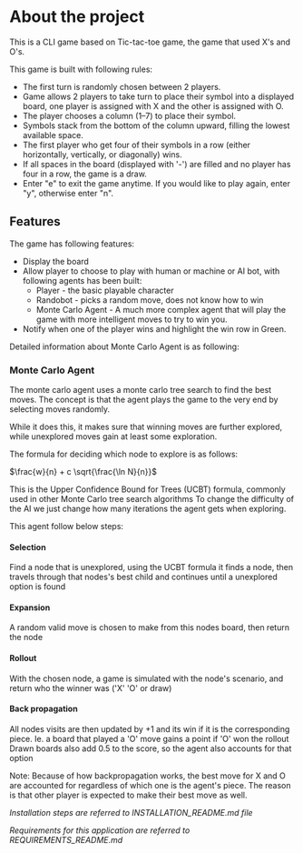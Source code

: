 # About the project 
This is a CLI game based on Tic-tac-toe game, the game that used X's and O's. 

This game is built with following rules:
- The first turn is randomly chosen between 2 players. 
- Game allows 2 players to take turn to place their symbol into a displayed board, one player is assigned with X and the other is assigned with O. 
- The player chooses a column (1–7) to place their symbol.  
- Symbols stack from the bottom of the column upward, filling the lowest available space.  
- The first player who get four of their symbols in a row (either horizontally, vertically, or diagonally) wins.
- If all spaces in the board (displayed with '-') are filled and no player has four in a row, the game is a draw.
- Enter "e" to exit the game anytime. If you would like to play again, enter "y", otherwise enter "n".

## Features
The game has following features:
- Display the board
- Allow player to choose to play with human or machine or AI bot, with following agents has been built:
  - Player - the basic playable character
  - Randobot - picks a random move, does not know how to win
  - Monte Carlo Agent - A much more complex agent that will play the game with more intelligent moves to try to win you. 
- Notify when one of the player wins and highlight the win row in Green.

Detailed information about Monte Carlo Agent is as following:

### Monte Carlo Agent
The monte carlo agent uses a monte carlo tree search to find the best moves. The concept is that the agent plays the game to the very end by selecting moves randomly. 

While it does this, it makes sure that winning moves are further explored, while unexplored moves gain at least
some exploration.

The formula for deciding which node to explore is as follows:

$\frac{w}{n} + c \sqrt{\frac{\ln N}{n}}$

This is the Upper Confidence Bound for Trees (UCBT) formula, commonly used in other Monte Carlo tree search algorithms
To change the difficulty of the AI we just change how many iterations the agent gets when exploring.

This agent follow below steps:
#### Selection
Find a node that is unexplored, using the UCBT formula it finds a node, then travels through that nodes's best child and continues until a unexplored option is found

#### Expansion
A random valid move is chosen to make from this nodes board, then return the node

#### Rollout
With the chosen node, a game is simulated with the node's scenario, and return who the winner was ('X' 'O' or draw)

#### Back propagation
All nodes visits are then updated by +1 and its win if it is the corresponding piece. Ie. a board that played a 'O' move gains a point if 'O' won the rollout
Drawn boards also add 0.5 to the score, so the agent also accounts for that option

Note: Because of how backpropagation works, the best move for X and O are accounted for regardless of which one is the agent's piece. The reason is that other player is expected to make their best move as well. 



*Installation steps are referred to INSTALLATION_README.md file*

*Requirements for this application are referred to REQUIREMENTS_README.md*



